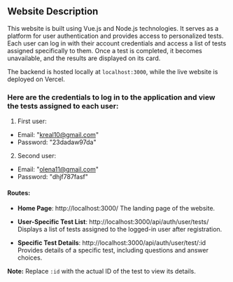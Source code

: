 ## Website Description

This website is built using Vue.js and Node.js technologies. It serves as a platform for user authentication and provides access to personalized tests. Each user can log in with their account credentials and access a list of tests assigned specifically to them. Once a test is completed, it becomes unavailable, and the results are displayed on its card.

The backend is hosted locally at `localhost:3000`, while the live website is deployed on Vercel.

### Here are the credentials to log in to the application and view the tests assigned to each user:

1) First user:
- Email: "kreal10@gmail.com"
- Password: "23dadaw97da"

2) Second user:
- Email: "olena11@gmail.com"
- Password: "dhjf787fasf"

#### Routes:

- **Home Page**: http://localhost:3000/
  The landing page of the website.

- **User-Specific Test List**: http://localhost:3000/api/auth/user/tests/
  Displays a list of tests assigned to the logged-in user after registration.

- **Specific Test Details**: http://localhost:3000/api/auth/user/test/:id
  Provides details of a specific test, including questions and answer choices.

**Note:** Replace `:id` with the actual ID of the test to view its details.
